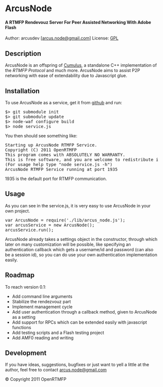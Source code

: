 # ArcusNode
#### A RTMFP Rendevouz Server For Peer Assisted Networking With Adobe Flash

Author: arcusdev [arcus.node@gmail.com]
License: [GPL](http://www.gnu.org/licenses/) 

## Description
ArcusNode is an offspring of [Cumulus](http://github.com/OpenRTMFP/Cumulus), a standalone C++ implementation of the _RTMFP Protocol_ and much more. ArcusNode aims to assist P2P networking with ease of extendability due to Javascript glue.

## Installation
To use ArcusNode as a service, get it from [github](http://github.com/OpenRTMFP/ArcusNode) and run:
<pre>
$> git submodule init
$> git submodule update
$> node-waf configure build
$> node service.js
</pre>
You then should see something like:
<pre>
Starting up ArcusNode RTMFP Service.
Copyright (C) 2011 OpenRTMFP
This program comes with ABSOLUTELY NO WARRANTY.
This is free software, and you are welcome to redistribute it under certain conditions.
(For usage help type "node service.js -h")
ArcusNode RTMFP Service running at port 1935
</pre>
1935 is the default port for RTMFP communication.

## Usage
As you can see in the service.js, it is very easy to use ArcusNode in your own project.
<pre>
var ArcusNode = require('./lib/arcus_node.js');
var arcusService = new ArcusNode();
arcusService.run();
</pre>
ArcusNode already takes a settings object in the constructor, through which later on many customization will be possible, like specifying an authentication callback which gets a username/id and password (can also be a session id), so you can do use your own authentication implementation easily.

## Roadmap
To reach version 0.1:

* Add command line arguments
* Stabilize the rendezvouz part
* Implement management cycle
* Add user authentication through a callback method, given to ArcusNode as a setting
* Add support for RPCs which can be extended easily with javascript functions
* Add testing scripts and a Flash testing project
* Add AMF0 reading and writing

## Development
If you have ideas, suggestions, bugfixes or just want to yell a little at the author,
feel free to contact arcus.node@gmail.com


&copy; Copyright 2011 OpenRTMFP
